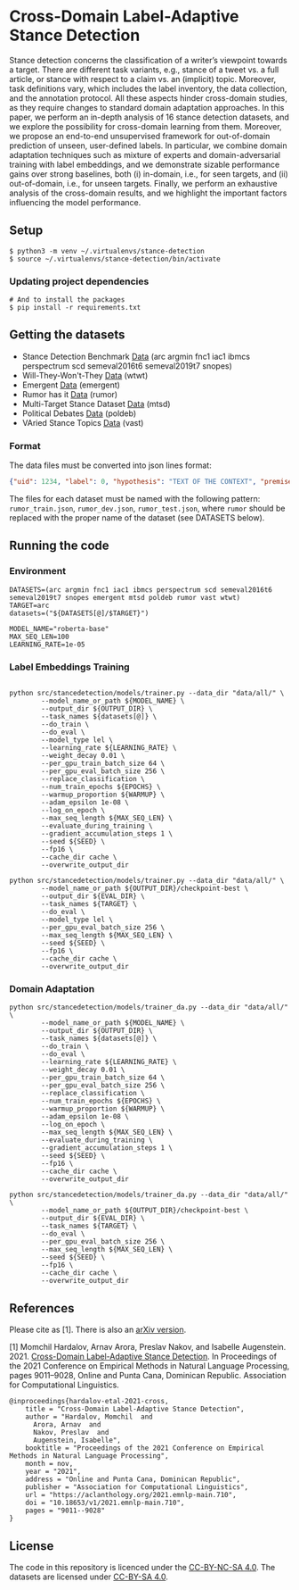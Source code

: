 # Cross-Domain Label-Adaptive Stance Detection

Stance detection concerns the classification of a writer’s viewpoint towards a target. There are different task variants, e.g., stance of a tweet vs. a full article, or stance with respect to a claim vs. an (implicit) topic. Moreover, task definitions vary, which includes the label inventory, the data collection, and the annotation protocol. All these aspects hinder cross-domain studies, as they require changes to standard domain adaptation approaches. In this paper, we perform an in-depth analysis of 16 stance detection datasets, and we explore the possibility for cross-domain learning from them. Moreover, we propose an end-to-end unsupervised framework for out-of-domain prediction of unseen, user-defined labels. In particular, we combine domain adaptation techniques such as mixture of experts and domain-adversarial training with label embeddings, and we demonstrate sizable performance gains over strong baselines, both (i) in-domain, i.e., for seen targets, and (ii) out-of-domain, i.e., for unseen targets. Finally, we perform an exhaustive analysis of the cross-domain results, and we highlight the important factors influencing the model performance.

## Setup

```console
$ python3 -m venv ~/.virtualenvs/stance-detection
$ source ~/.virtualenvs/stance-detection/bin/activate
```

### Updating project dependencies

```console
# And to install the packages
$ pip install -r requirements.txt
```

## Getting the datasets
* Stance Detection Benchmark [Data](https://github.com/UKPLab/mdl-stance-robustness#preprocessing) (arc argmin fnc1 iac1 ibmcs perspectrum scd semeval2016t6 semeval2019t7 snopes)
* Will-They-Won't-They [Data](https://github.com/cambridge-wtwt/acl2020-wtwt-tweets) (wtwt)
* Emergent [Data](https://www.dropbox.com/sh/9t7fd7xfahb0e1v/AABHcvt9dSH6RNFpnSoYqlZra/emergent?) (emergent)
* Rumor has it [Data](https://github.com/vahedq/rumors/tree/master/data) (rumor)
* Multi-Target Stance Dataset [Data](http://www.site.uottawa.ca/~diana/resources/stance_data/) (mtsd)
* Political Debates [Data](http://mpqa.cs.pitt.edu/corpora/political_debates/) (poldeb)
* VAried Stance Topics [Data](https://github.com/emilyallaway/zero-shot-stance) (vast)

### Format

The data files must be converted into json lines format:
```json
{"uid": 1234, "label": 0, "hypothesis": "TEXT OF THE CONTEXT", "premise": "TEXT OF THE TARGET"}
```

The files for each dataset must be named with the following pattern: `rumor_train.json`, `rumor_dev.json`, `rumor_test.json`, where `rumor` should be replaced with the proper name of the dataset (see DATASETS below).    

## Running the code

### Environment

```shell
DATASETS=(arc argmin fnc1 iac1 ibmcs perspectrum scd semeval2016t6 semeval2019t7 snopes emergent mtsd poldeb rumor vast wtwt)
TARGET=arc
datasets=("${DATASETS[@]/$TARGET}")

MODEL_NAME="roberta-base"
MAX_SEQ_LEN=100
LEARNING_RATE=1e-05
```

### Label Embeddings Training

```shell

python src/stancedetection/models/trainer.py --data_dir "data/all/" \
        --model_name_or_path ${MODEL_NAME} \
        --output_dir ${OUTPUT_DIR} \
        --task_names ${datasets[@]} \
        --do_train \
        --do_eval \
        --model_type lel \
        --learning_rate ${LEARNING_RATE} \
        --weight_decay 0.01 \
        --per_gpu_train_batch_size 64 \
        --per_gpu_eval_batch_size 256 \
        --replace_classification \
        --num_train_epochs ${EPOCHS} \
        --warmup_proportion ${WARMUP} \
        --adam_epsilon 1e-08 \
        --log_on_epoch \
        --max_seq_length ${MAX_SEQ_LEN} \
        --evaluate_during_training \
        --gradient_accumulation_steps 1 \
        --seed ${SEED} \
        --fp16 \
        --cache_dir cache \
        --overwrite_output_dir

python src/stancedetection/models/trainer.py --data_dir "data/all/" \
        --model_name_or_path ${OUTPUT_DIR}/checkpoint-best \
        --output_dir ${EVAL_DIR} \
        --task_names ${TARGET} \
        --do_eval \
        --model_type lel \
        --per_gpu_eval_batch_size 256 \
        --max_seq_length ${MAX_SEQ_LEN} \
        --seed ${SEED} \
        --fp16 \
        --cache_dir cache \
        --overwrite_output_dir
```

### Domain Adaptation

```shell
python src/stancedetection/models/trainer_da.py --data_dir "data/all/" \
        --model_name_or_path ${MODEL_NAME} \
        --output_dir ${OUTPUT_DIR} \
        --task_names ${datasets[@]} \
        --do_train \
        --do_eval \
        --learning_rate ${LEARNING_RATE} \
        --weight_decay 0.01 \
        --per_gpu_train_batch_size 64 \
        --per_gpu_eval_batch_size 256 \
        --replace_classification \
        --num_train_epochs ${EPOCHS} \
        --warmup_proportion ${WARMUP} \
        --adam_epsilon 1e-08 \
        --log_on_epoch \
        --max_seq_length ${MAX_SEQ_LEN} \
        --evaluate_during_training \
        --gradient_accumulation_steps 1 \
        --seed ${SEED} \
        --fp16 \
        --cache_dir cache \
        --overwrite_output_dir

python src/stancedetection/models/trainer_da.py --data_dir "data/all/" \
        --model_name_or_path ${OUTPUT_DIR}/checkpoint-best \
        --output_dir ${EVAL_DIR} \
        --task_names ${TARGET} \
        --do_eval \
        --per_gpu_eval_batch_size 256 \
        --max_seq_length ${MAX_SEQ_LEN} \
        --seed ${SEED} \
        --fp16 \
        --cache_dir cache \
        --overwrite_output_dir
```

## References

Please cite as [1]. There is also an [arXiv version](https://arxiv.org/abs/2104.07467).


[1] Momchil Hardalov, Arnav Arora, Preslav Nakov, and Isabelle Augenstein. 2021. [Cross-Domain Label-Adaptive Stance Detection](https://aclanthology.org/2021.emnlp-main.710/). In Proceedings of the 2021 Conference on Empirical Methods in Natural Language Processing, pages 9011–9028, Online and Punta Cana, Dominican Republic. Association for Computational Linguistics.


```
@inproceedings{hardalov-etal-2021-cross,
    title = "Cross-Domain Label-Adaptive Stance Detection",
    author = "Hardalov, Momchil  and
      Arora, Arnav  and
      Nakov, Preslav  and
      Augenstein, Isabelle",
    booktitle = "Proceedings of the 2021 Conference on Empirical Methods in Natural Language Processing",
    month = nov,
    year = "2021",
    address = "Online and Punta Cana, Dominican Republic",
    publisher = "Association for Computational Linguistics",
    url = "https://aclanthology.org/2021.emnlp-main.710",
    doi = "10.18653/v1/2021.emnlp-main.710",
    pages = "9011--9028"
}

```


## License

The code in this repository is licenced under the [CC-BY-NC-SA 4.0](LICENSE). The datasets are licensed under [CC-BY-SA 4.0](LICENSE.data).
